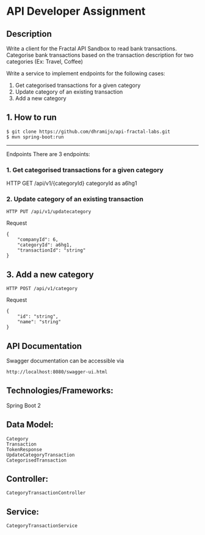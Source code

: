 # API Developer Assignment

## Description

Write a client for the Fractal API Sandbox to read bank transactions. Categorise bank
transactions based on the transaction description for two categories (Ex: Travel, Coffee)

Write a service to implement endpoints for the following cases:

1. Get categorised transactions for a given category
2. Update category of an existing transaction
3. Add a new category


## 1. How to run
````
$ git clone https://github.com/dhramijo/api-fractal-labs.git
$ mvn spring-boot:run
````
************************************************

Endpoints
There are 3 endpoints:

### 1. Get categorised transactions for a given category

HTTP GET /api/v1/{categoryId}
categoryId as a6hg1

### 2. Update category of an existing transaction
````
HTTP PUT /api/v1/updatecategory
````
Request
````
{
	"companyId": 6,
	"categoryId": a6hg1,
	"transactionId": "string"
}
````
## 3. Add a new category
````
HTTP POST /api/v1/category
````
Request
````
{
	"id": "string",
	"name": "string"
}
````
## API Documentation
Swagger documentation can be accessible via
````
http://localhost:8080/swagger-ui.html
````

## Technologies/Frameworks:
Spring Boot 2 

## Data Model:
	Category
	Transaction
	TokenResponse
	UpdateCategoryTransaction
	CategorisedTransaction

## Controller:
	CategoryTransactionController

## Service:
	CategoryTransactionService
